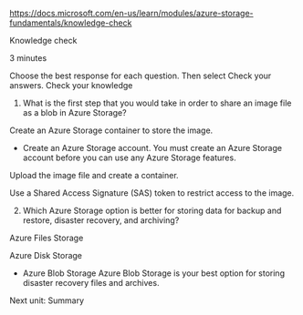 https://docs.microsoft.com/en-us/learn/modules/azure-storage-fundamentals/knowledge-check

Knowledge check

3 minutes

Choose the best response for each question. Then select Check your answers.
Check your knowledge
1. What is the first step that you would take in order to share an image file as a blob in Azure Storage?

Create an Azure Storage container to store the image.

* Create an Azure Storage account.
You must create an Azure Storage account before you can use any Azure Storage features.

Upload the image file and create a container.

Use a Shared Access Signature (SAS) token to restrict access to the image.

2. Which Azure Storage option is better for storing data for backup and restore, disaster recovery, and archiving?

Azure Files Storage

Azure Disk Storage

* Azure Blob Storage
Azure Blob Storage is your best option for storing disaster recovery files and archives.


Next unit: Summary



